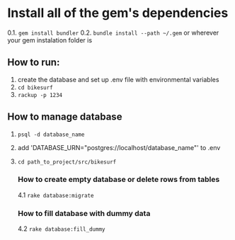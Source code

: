 # Install all of the gem's dependencies
0.1. `gem install bundler`
0.2. `bundle install --path ~/.gem` or wherever your gem instalation folder is

## How to run:
1. create the database and set up .env file with environmental variables
2. `cd bikesurf`
3. `rackup -p 1234`

## How to manage database
1. `psql -d database_name`
2. add 'DATABASE_URN="postgres://localhost/database_name"' to .env
3. `cd path_to_project/src/bikesurf`
	
	### How to create empty database or delete rows from tables 
	4.1 `rake database:migrate`

	### How to fill database with dummy data
	4.2 `rake database:fill_dummy`